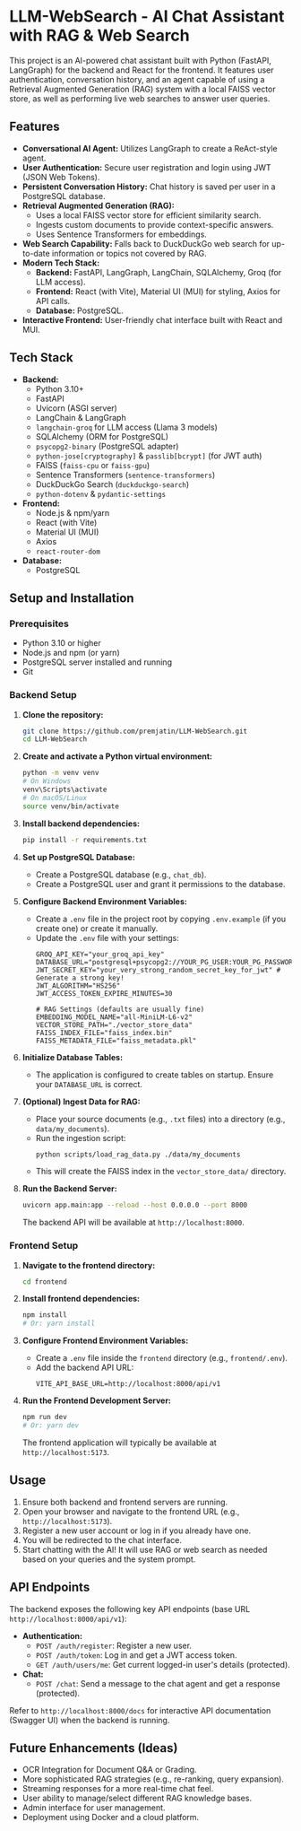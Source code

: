 # LLM-WebSearch - AI Chat Assistant with RAG & Web Search

This project is an AI-powered chat assistant built with Python (FastAPI, LangGraph) for the backend and React for the frontend. It features user authentication, conversation history, and an agent capable of using a Retrieval Augmented Generation (RAG) system with a local FAISS vector store, as well as performing live web searches to answer user queries.

## Features

*   **Conversational AI Agent:** Utilizes LangGraph to create a ReAct-style agent.
*   **User Authentication:** Secure user registration and login using JWT (JSON Web Tokens).
*   **Persistent Conversation History:** Chat history is saved per user in a PostgreSQL database.
*   **Retrieval Augmented Generation (RAG):**
    *   Uses a local FAISS vector store for efficient similarity search.
    *   Ingests custom documents to provide context-specific answers.
    *   Uses Sentence Transformers for embeddings.
*   **Web Search Capability:** Falls back to DuckDuckGo web search for up-to-date information or topics not covered by RAG.
*   **Modern Tech Stack:**
    *   **Backend:** FastAPI, LangGraph, LangChain, SQLAlchemy, Groq (for LLM access).
    *   **Frontend:** React (with Vite), Material UI (MUI) for styling, Axios for API calls.
    *   **Database:** PostgreSQL.
*   **Interactive Frontend:** User-friendly chat interface built with React and MUI.

## Tech Stack

*   **Backend:**
    *   Python 3.10+
    *   FastAPI
    *   Uvicorn (ASGI server)
    *   LangChain & LangGraph
    *   `langchain-groq` for LLM access (Llama 3 models)
    *   SQLAlchemy (ORM for PostgreSQL)
    *   `psycopg2-binary` (PostgreSQL adapter)
    *   `python-jose[cryptography]` & `passlib[bcrypt]` (for JWT auth)
    *   FAISS (`faiss-cpu` or `faiss-gpu`)
    *   Sentence Transformers (`sentence-transformers`)
    *   DuckDuckGo Search (`duckduckgo-search`)
    *   `python-dotenv` & `pydantic-settings`
*   **Frontend:**
    *   Node.js & npm/yarn
    *   React (with Vite)
    *   Material UI (MUI)
    *   Axios
    *   `react-router-dom`
*   **Database:**
    *   PostgreSQL

## Setup and Installation

### Prerequisites

*   Python 3.10 or higher
*   Node.js and npm (or yarn)
*   PostgreSQL server installed and running
*   Git

### Backend Setup

1.  **Clone the repository:**
    ```bash
    git clone https://github.com/premjatin/LLM-WebSearch.git
    cd LLM-WebSearch
    ```

2.  **Create and activate a Python virtual environment:**
    ```bash
    python -m venv venv
    # On Windows
    venv\Scripts\activate
    # On macOS/Linux
    source venv/bin/activate
    ```

3.  **Install backend dependencies:**
    ```bash
    pip install -r requirements.txt
    ```

4.  **Set up PostgreSQL Database:**
    *   Create a PostgreSQL database (e.g., `chat_db`).
    *   Create a PostgreSQL user and grant it permissions to the database.

5.  **Configure Backend Environment Variables:**
    *   Create a `.env` file in the project root by copying `.env.example` (if you create one) or create it manually.
    *   Update the `.env` file with your settings:
        ```dotenv
        GROQ_API_KEY="your_groq_api_key"
        DATABASE_URL="postgresql+psycopg2://YOUR_PG_USER:YOUR_PG_PASSWORD@localhost:5432/chat_db"
        JWT_SECRET_KEY="your_very_strong_random_secret_key_for_jwt" # Generate a strong key!
        JWT_ALGORITHM="HS256"
        JWT_ACCESS_TOKEN_EXPIRE_MINUTES=30

        # RAG Settings (defaults are usually fine)
        EMBEDDING_MODEL_NAME="all-MiniLM-L6-v2"
        VECTOR_STORE_PATH="./vector_store_data"
        FAISS_INDEX_FILE="faiss_index.bin"
        FAISS_METADATA_FILE="faiss_metadata.pkl"
        ```

6.  **Initialize Database Tables:**
    *   The application is configured to create tables on startup. Ensure your `DATABASE_URL` is correct.

7.  **(Optional) Ingest Data for RAG:**
    *   Place your source documents (e.g., `.txt` files) into a directory (e.g., `data/my_documents`).
    *   Run the ingestion script:
        ```bash
        python scripts/load_rag_data.py ./data/my_documents
        ```
    *   This will create the FAISS index in the `vector_store_data/` directory.

8.  **Run the Backend Server:**
    ```bash
    uvicorn app.main:app --reload --host 0.0.0.0 --port 8000
    ```
    The backend API will be available at `http://localhost:8000`.

### Frontend Setup

1.  **Navigate to the frontend directory:**
    ```bash
    cd frontend
    ```

2.  **Install frontend dependencies:**
    ```bash
    npm install
    # Or: yarn install
    ```

3.  **Configure Frontend Environment Variables:**
    *   Create a `.env` file inside the `frontend` directory (e.g., `frontend/.env`).
    *   Add the backend API URL:
        ```dotenv
        VITE_API_BASE_URL=http://localhost:8000/api/v1
        ```

4.  **Run the Frontend Development Server:**
    ```bash
    npm run dev
    # Or: yarn dev
    ```
    The frontend application will typically be available at `http://localhost:5173`.

## Usage

1.  Ensure both backend and frontend servers are running.
2.  Open your browser and navigate to the frontend URL (e.g., `http://localhost:5173`).
3.  Register a new user account or log in if you already have one.
4.  You will be redirected to the chat interface.
5.  Start chatting with the AI! It will use RAG or web search as needed based on your queries and the system prompt.

## API Endpoints

The backend exposes the following key API endpoints (base URL `http://localhost:8000/api/v1`):

*   **Authentication:**
    *   `POST /auth/register`: Register a new user.
    *   `POST /auth/token`: Log in and get a JWT access token.
    *   `GET /auth/users/me`: Get current logged-in user's details (protected).
*   **Chat:**
    *   `POST /chat`: Send a message to the chat agent and get a response (protected).

Refer to `http://localhost:8000/docs` for interactive API documentation (Swagger UI) when the backend is running.

## Future Enhancements (Ideas)

*   OCR Integration for Document Q&A or Grading.
*   More sophisticated RAG strategies (e.g., re-ranking, query expansion).
*   Streaming responses for a more real-time chat feel.
*   User ability to manage/select different RAG knowledge bases.
*   Admin interface for user management.
*   Deployment using Docker and a cloud platform.



